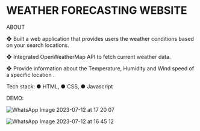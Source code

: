 # WEATHER FORECASTING WEBSITE

 ABOUT
 
❖ Built a web application that provides users the
weather conditions based on your search
locations.

❖ Integrated OpenWeatherMap API to fetch
current weather data.

❖ Provide information about the Temperature,
Humidity and Wind speed of a specific location .

Tech stack:
● HTML,
● CSS,
● Javascript

DEMO:

![WhatsApp Image 2023-07-12 at 17 20 07](https://github.com/manirathod1404/Weather-App/assets/128643735/7dd9a08b-3f30-42fe-a101-d6539edf7f85)

![WhatsApp Image 2023-07-12 at 16 45 12](https://github.com/manirathod1404/Weather-App/assets/128643735/f258566f-3669-490e-a271-db50aae34775)
